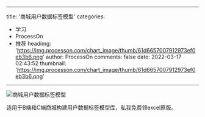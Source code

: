 
---
title: '商城用户数据标签模型'
categories: 
 - 学习
 - ProcessOn
 - 推荐
headimg: 'https://img.processon.com/chart_image/thumb/61d6657007912973ef0eb3b6.png'
author: ProcessOn
comments: false
date: 2022-03-17 02:43:52
thumbnail: 'https://img.processon.com/chart_image/thumb/61d6657007912973ef0eb3b6.png'
---

<div>   
<img class="thumb" alt="商城用户数据标签模型" src="https://img.processon.com/chart_image/thumb/61d6657007912973ef0eb3b6.png" referrerpolicy="no-referrer">
<p>适用于B端和C端商城构建用户数据标签模型库，私我免费领excel原版。</p>  
</div>
            